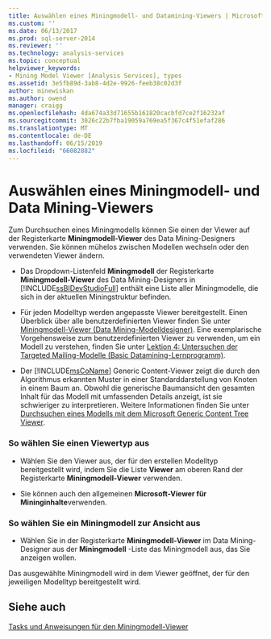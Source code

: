 ```yaml
---
title: Auswählen eines Miningmodell- und Datamining-Viewers | Microsoft-Dokumentation
ms.custom: ''
ms.date: 06/13/2017
ms.prod: sql-server-2014
ms.reviewer: ''
ms.technology: analysis-services
ms.topic: conceptual
helpviewer_keywords:
- Mining Model Viewer [Analysis Services], types
ms.assetid: 3e5fb89d-3ab8-4d2e-9926-feeb38c02d3f
author: minewiskan
ms.author: owend
manager: craigg
ms.openlocfilehash: 4da674a33d71655b161820cacbfd7ce2f16232af
ms.sourcegitcommit: 3026c22b7fba19059a769ea5f367c4f51efaf286
ms.translationtype: MT
ms.contentlocale: de-DE
ms.lasthandoff: 06/15/2019
ms.locfileid: "66082882"
---
```

# <a name="select-a-mining-model-and-a-data-mining-viewer"></a>Auswählen eines Miningmodell- und Data Mining-Viewers
  Zum Durchsuchen eines Miningmodells können Sie einen der Viewer auf der Registerkarte **Miningmodell-Viewer** des Data Mining-Designers verwenden. Sie können mühelos zwischen Modellen wechseln oder den verwendeten Viewer ändern.  
  
-   Das Dropdown-Listenfeld **Miningmodell** der Registerkarte **Miningmodell-Viewer** des Data Mining-Designers in [!INCLUDE[ssBIDevStudioFull](../../includes/ssbidevstudiofull-md.md)] enthält eine Liste aller Miningmodelle, die sich in der aktuellen Miningstruktur befinden.  
  
-   Für jeden Modelltyp werden angepasste Viewer bereitgestellt. Einen Überblick über alle benutzerdefinierten Viewer finden Sie unter [Miningmodell-Viewer &#40;Data Mining-Modelldesigner&#41;](../mining-model-viewers-data-mining-model-designer.md). Eine exemplarische Vorgehensweise zum benutzerdefinierten Viewer zu verwenden, um ein Modell zu verstehen, finden Sie unter [Lektion 4: Untersuchen der Targeted Mailing-Modelle &#40;Basic Datamining-Lernprogramm&#41;](../../tutorials/lesson-4-exploring-the-targeted-mailing-models-basic-data-mining-tutorial.md).  
  
-   Der [!INCLUDE[msCoName](../../includes/msconame-md.md)] Generic Content-Viewer zeigt die durch den Algorithmus erkannten Muster in einer Standarddarstellung von Knoten in einem Baum an. Obwohl die generische Baumansicht den gesamten Inhalt für das Modell mit umfassenden Details anzeigt, ist sie schwieriger zu interpretieren. Weitere Informationen finden Sie unter [Durchsuchen eines Modells mit dem Microsoft Generic Content Tree Viewer](browse-a-model-using-the-microsoft-generic-content-tree-viewer.md).  
  
### <a name="to-select-a-viewer-type"></a>So wählen Sie einen Viewertyp aus  
  
-   Wählen Sie den Viewer aus, der für den erstellen Modelltyp bereitgestellt wird, indem Sie die Liste **Viewer** am oberen Rand der Registerkarte **Miningmodell-Viewer** verwenden.  
  
-   Sie können auch den allgemeinen **Microsoft-Viewer für Mininginhalte**verwenden.  
  
### <a name="to-select-a-mining-model-to-view"></a>So wählen Sie ein Miningmodell zur Ansicht aus  
  
-   Wählen Sie in der Registerkarte **Miningmodell-Viewer** im Data Mining-Designer aus der **Miningmodell** -Liste das Miningmodell aus, das Sie anzeigen wollen.  
  
 Das ausgewählte Miningmodell wird in dem Viewer geöffnet, der für den jeweiligen Modelltyp bereitgestellt wird.  
  
## <a name="see-also"></a>Siehe auch  
 [Tasks und Anweisungen für den Miningmodell-Viewer](mining-model-viewer-tasks-and-how-tos.md)  
  
  
